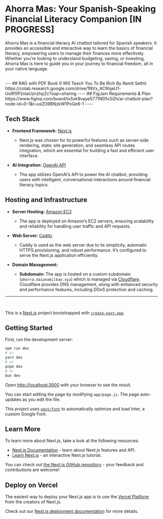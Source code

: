 # Ahorra Mas: Your Spanish-Speaking Financial Literacy Companion [IN PROGRESS]

Ahorra Mas is a financial literacy AI chatbot tailored for Spanish speakers. It provides an accessible and interactive way to learn the basics of financial literacy, empowering users to manage their finances more effectively. Whether you’re looking to understand budgeting, saving, or investing, Ahorra Mas is here to guide you in your journey to financial freedom, all in your native language.

<br>
--- 
## RAG with PDF Book (I Will Teach You To Be Rich By Ramit Sethi)
https://colab.research.google.com/drive/1NVx_AClKqeU1-UolR1IP2niaUznzhpZc?usp=sharing
----
## FigJam Requirements & Plan
https://www.figma.com/board/tx5xk9vayeS771NDfx3i2h/ai-chatbot-plan?node-id=0-1&t=uxZO9BNzkW1PoGe6-1
---- 

## Tech Stack

- **Frontend Framework:** [Next.js](https://nextjs.org/)
  - Next.js was chosen for its powerful features such as server-side rendering, static site generation, and seamless API routes integration, which are essential for building a fast and efficient user interface.
  
- **AI Integration:** [OpenAI API](https://openai.com/api/)
  - The app utilizes OpenAI’s API to power the AI chatbot, providing users with intelligent, conversational interactions around financial literacy topics.

## Hosting and Infrastructure

- **Server Hosting:** [Amazon EC2](https://aws.amazon.com/ec2/)
  - The app is deployed on Amazon’s EC2 servers, ensuring scalability and reliability for handling user traffic and API requests.
  
- **Web Server:** [Caddy](https://caddyserver.com/)
  - Caddy is used as the web server due to its simplicity, automatic HTTPS provisioning, and robust performance. It’s configured to serve the Next.js application efficiently.
  
- **Domain Management:**
  - **Subdomain:** The app is hosted on a custom subdomain (`ahorra.daianabilbao.xyz`) which is managed via [Cloudflare](https://www.cloudflare.com/). Cloudflare provides DNS management, along with enhanced security and performance features, including DDoS protection and caching.
----

<br>

This is a [Next.js](https://nextjs.org/) project bootstrapped with [`create-next-app`](https://github.com/vercel/next.js/tree/canary/packages/create-next-app).

## Getting Started

First, run the development server:

```bash
npm run dev
# or
yarn dev
# or
pnpm dev
# or
bun dev
```

Open [http://localhost:3000](http://localhost:3000) with your browser to see the result.

You can start editing the page by modifying `app/page.js`. The page auto-updates as you edit the file.

This project uses [`next/font`](https://nextjs.org/docs/basic-features/font-optimization) to automatically optimize and load Inter, a custom Google Font.

## Learn More

To learn more about Next.js, take a look at the following resources:

- [Next.js Documentation](https://nextjs.org/docs) - learn about Next.js features and API.
- [Learn Next.js](https://nextjs.org/learn) - an interactive Next.js tutorial.

You can check out [the Next.js GitHub repository](https://github.com/vercel/next.js/) - your feedback and contributions are welcome!

## Deploy on Vercel

The easiest way to deploy your Next.js app is to use the [Vercel Platform](https://vercel.com/new?utm_medium=default-template&filter=next.js&utm_source=create-next-app&utm_campaign=create-next-app-readme) from the creators of Next.js.

Check out our [Next.js deployment documentation](https://nextjs.org/docs/deployment) for more details.
